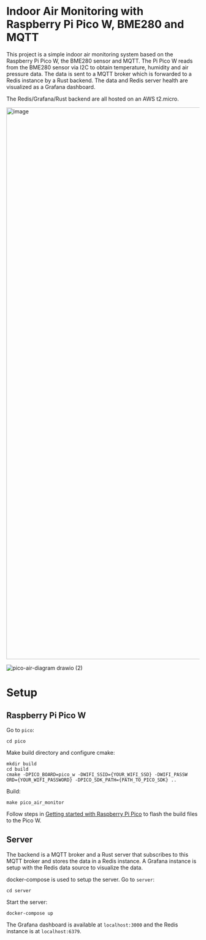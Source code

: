# Indoor Air Monitoring with Raspberry Pi Pico W, BME280 and MQTT

This project is a simple indoor air monitoring system based on the Raspberry Pi Pico W, the BME280 sensor and MQTT. The Pi Pico W reads from the BME280 sensor via I2C to obtain temperature, humidity and air pressure data. The data is sent to a MQTT broker which is forwarded to a Redis instance by a Rust backend. The data and Redis server health are visualized as a Grafana dashboard.

The Redis/Grafana/Rust backend are all hosted on an AWS t2.micro.

<img width="1440" alt="image" src="https://github.com/leungjch/pico-air-monitor/assets/28817028/e386def0-a351-4bdc-bc59-d87548fe8bbf">

![pico-air-diagram drawio (2)](https://github.com/leungjch/pico-air-monitor/assets/28817028/2cb7f79d-8172-460c-b546-ef4e6270e91c)


# Setup

## Raspberry Pi Pico W

Go to `pico`:
```
cd pico
```

Make build directory and configure cmake:
```
mkdir build
cd build
cmake -DPICO_BOARD=pico_w -DWIFI_SSID={YOUR_WIFI_SSD} -DWIFI_PASSW
ORD={YOUR_WIFI_PASSWORD} -DPICO_SDK_PATH={PATH_TO_PICO_SDK} ..
```

Build:
```
make pico_air_monitor
```

Follow steps in [Getting started with Raspberry Pi Pico](https://datasheets.raspberrypi.org/pico/getting-started-with-pico.pdf) to flash the build files to the Pico W.

## Server
The backend is a MQTT broker and a Rust server that subscribes to this MQTT broker and stores the data in a Redis instance. A Grafana instance is setup with the Redis data source to visualize the data.

docker-compose is used to setup the server. Go to `server`:
```
cd server
```
Start the server:

```
docker-compose up
```

The Grafana dashboard is available at `localhost:3000` and the Redis instance is at `localhost:6379`.
